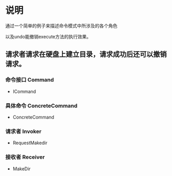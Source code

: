 # 说明

通过一个简单的例子来描述命令模式中所涉及的各个角色

以及undo能撤销execute方法的执行效果。

## 请求者请求在硬盘上建立目录，请求成功后还可以撤销请求。

### 命令接口 Command

- ICommand

### 具体命令 ConcreteCommand

- ConcreteCommand

### 请求者 Invoker

- RequestMakedir

### 接收者 Receiver

- MakeDir